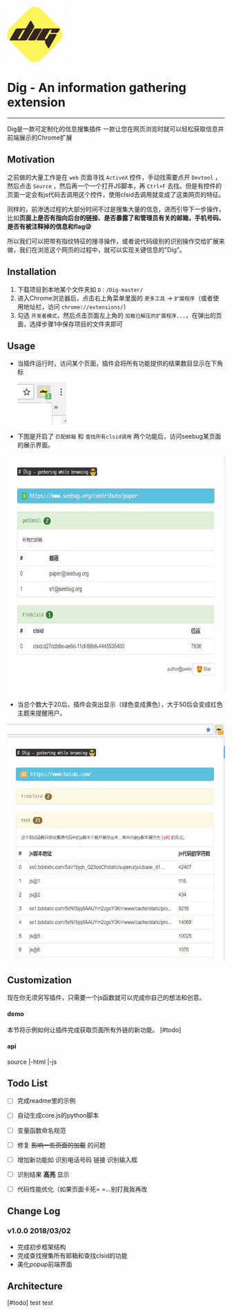 ![](https://github.com/pinkomeo/Dig/blob/master/images/icon128.png)
# Dig - An information gathering extension
---

Dig是一款可定制化的信息搜集插件
一款让您在网页浏览时就可以轻松获取信息并前端展示的Chrome扩展

## Motivation

之前做的大量工作是在 `web` 页面寻找 `ActiveX` 控件，手动找需要点开 `Devtool` ，然后点击 `Source` ，然后再一个一个打开JS脚本，再 `Ctrl+F` 去找。但是有控件的页面一定会有js代码去调用这个控件，使用clsid去调用就变成了这类网页的特征。

同样的，前渗透过程的大部分时间不过是搜集大量的信息，进而引导下一步操作，比如**页面上是否有指向后台的链接、是否暴露了和管理员有关的邮箱，手机号码、是否有被注释掉的信息和flag😜**

所以我们可以把带有指纹特征的搜寻操作，或者说代码级别的识别操作交给扩展来做，我们在浏览这个网页的过程中，就可以实现关键信息的"Dig"。


## Installation

1. 下载项目到本地某个文件夹如 `D：/Dig-master/`
2. 进入Chrome浏览器后，点击右上角菜单里面的 `更多工具` -> `扩展程序`（或者使用地址栏，访问 `chrome://extensions/`）
3. 勾选 `开发者模式`，然后点击页面左上角的  `加载已解压的扩展程序...`，在弹出的页面，选择步骤1中保存项目的文件夹即可


## Usage

- 当插件运行时，访问某个页面，插件会将所有功能提供的结果数目显示在下角标

  ![](https://github.com/pinkomeo/Dig/blob/master/images/demo1.png)

- 下图是开启了 `匹配邮箱` 和 `查找所有clsid调用` 两个功能后，访问seebug某页面的展示界面。

<div align=center><img height="550" src="https://github.com/pinkomeo/Dig/blob/master/images/demo2.png" /></div>

- 当总个数大于20后，插件会突出显示（绿色变成黄色），大于50后会变成红色主题来提醒用户。

<div align=center><img height="550" src="https://github.com/pinkomeo/Dig/blob/master/images/demo3.png" /></div>

## Customization

现在你无须另写插件，只需要一个js函数就可以完成你自己的想法和创意。
#### demo
本节将示例如何让插件完成获取页面所有外链的新功能。
[#todo]

#### api
source
|-html
|-js


## Todo List

- [ ] 完成readme里的示例
- [ ] 自动生成core.js的python脚本
- [ ] 变量函数命名规范
- [ ] 修复 ~~影响一些页面的加载~~ 的问题
- [ ] 增加新功能如 识别电话号码 链接 识别输入框
- [ ] 识别结果 **高亮** 显示
- [ ] 代码性能优化（如果页面卡死= =...别打我我再改



## Change Log
### v1.0.0 2018/03/02
- 完成初步框架结构
- 完成查找搜集所有邮箱和查找clsid的功能
- 美化popup前端界面

## Architecture
[#todo]
test test
